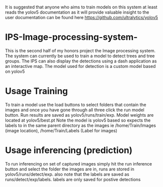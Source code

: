 
It is suggested that anyone who aims to train models on this system at least reads the yolov5 documentation as it will 
provide valuable insight to the user documentation can be found here https://github.com/ultralytics/yolov5 

# IPS-Image-processing-system-
This is the second half of my honors project the Image processing system. The system can currently be used to train a model to detect trees and tree groups.
The IPS can also display the detections using a dash application as an interactive map. The model used for detection is 
a custom model based on yolov5 

# Usage Training 
To train a model use the load buttons to select folders that contain the images and once you have gone through all three
click the run model button. Run results are saved as yolov5/runs/train/exp<run number>. Model weights are located at yolov5/best.pt
Note the model is yolov5 based so expects the labels to in the same parent directory as the 
images ie /home/Train/Images (image location), /home/Train/Labels (Label for images)


# Usage inferencing (prediction)
To run inferencing on set of captured images simply hit the run inference button and select the folder the images are in,
runs are stored in yolov5/runs/detect/exp<run number>. also note that the labels are saved as runs/detect/exp<runnumber>/labels.
labels are only saved for postive detections 
